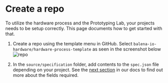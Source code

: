 # Create a repo

To utilize the hardware process and the Prototyping Lab, your projects needs to be setup correctly. This page documents how to get started with that.

1. Create a repo using the template menu in GitHub. Select `balena-io-hardware/hardware-process-template` as seen in the screenshot below
![repo](https://user-images.githubusercontent.com/969376/128677921-126f5484-ecef-4037-9a7f-aecc225760e3.png)

2. In the `source/specification` folder, add contents to the `spec.json` file depending on your project. See the [next section](./writing-the-spec-json) in our docs to find out more about the fields required.
